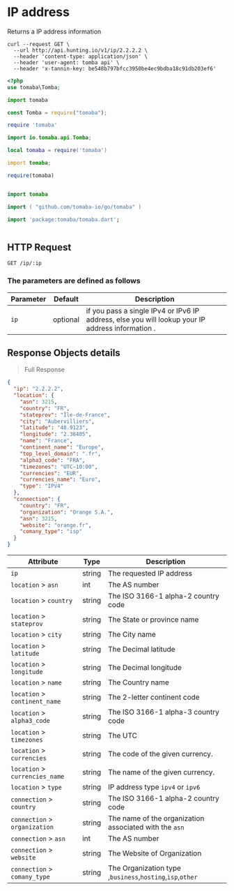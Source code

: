 # IP address

Returns a IP address information

```shell
curl --request GET \
  --url http://api.hunting.io/v1/ip/2.2.2.2 \
  --header 'content-type: application/json' \
  --header 'user-agent: tomba api' \
  --header 'x-tannin-key: be548b797bfcc3950be4ec9bdba18c91db203ef6'
```

```php
<?php
use tomaba\Tomba;

```

```python
import tomaba

```

```javascript
const Tomba = require("tomaba");

```

```ruby
require 'tomaba'

```

```java
import io.tomaba.api.Tomba;

```

```lua
local tomaba = require('tomaba')

```

```d
import tomaba;

```

```r
require(tomaba)

```

```elixir

```

```swift
import tomaba

```

```go
import ( "github.com/tomaba-io/go/tomaba" )

```

```dart
import 'package:tomaba/tomaba.dart';

```

```powershell

```

## HTTP Request

`GET /ip/:ip`

### The parameters are defined as follows

| Parameter | Default  | Description                                                                                      |
| --------- | -------- | ------------------------------------------------------------------------------------------------ |
| `ip`      | optional | if you pass a single IPv4 or IPv6 IP address, else you will lookup your IP address information . |

## Response  Objects details

> Full Response

```json
{
  "ip": "2.2.2.2",
  "location": {
    "asn": 3215,
    "country": "FR",
    "stateprov": "Île-de-France",
    "city": "Aubervilliers",
    "latitude": "48.9123",
    "longitude": "2.38405",
    "name": "France",
    "continent_name": "Europe",
    "top_level_domain": ".fr",
    "alpha3_code": "FRA",
    "timezones": "UTC−10:00",
    "currencies": "EUR",
    "currencies_name": "Euro",
    "type": "IPV4"
  },
  "connection": {
    "country": "FR",
    "organization": "Orange S.A.",
    "asn": 3215,
    "website": "orange.fr",
    "comany_type": "isp"
  }
}
```

| Attribute                      | Type   | Description                                               |
| ------------------------------ | ------ | --------------------------------------------------------- |
| `ip`                           | string | The requested IP address                                  |
| `location` > `asn`             | int    | The AS number                                             |
| `location` > `country`         | string | The ISO 3166-1 alpha-2 country code                       |
| `location` > `stateprov`       | string | The State or province name                                |
| `location` > `city`            | string | The City name                                             |
| `location` > `latitude`        | string | The Decimal latitude                                      |
| `location` > `longitude`       | string | The Decimal longitude                                     |
| `location` > `name`            | string | The Country name                                          |
| `location` > `continent_name`  | string | The 2-letter continent code                               |
| `location` > `alpha3_code`     | string | The ISO 3166-1 alpha-3 country code                       |
| `location` > `timezones`       | string | The UTC                                                   |
| `location` > `currencies`      | string | The code of the given currency.                           |
| `location` > `currencies_name` | string | The name of the given currency.                           |
| `location` > `type`            | string | IP address type `ipv4` or `ipv6`                          |
| `connection` > `country`       | string | The ISO 3166-1 alpha-2 country code                       |
| `connection` > `organization`  | string | The name of the organization associated with the `asn`    |
| `connection` > `asn`           | int    | The AS number                                             |
| `connection` > `website`       | string | The Website of Organization                               |
| `connection` > `comany_type`   | string | The Organization type ,`business`,`hosting`,`isp`,`other` |
